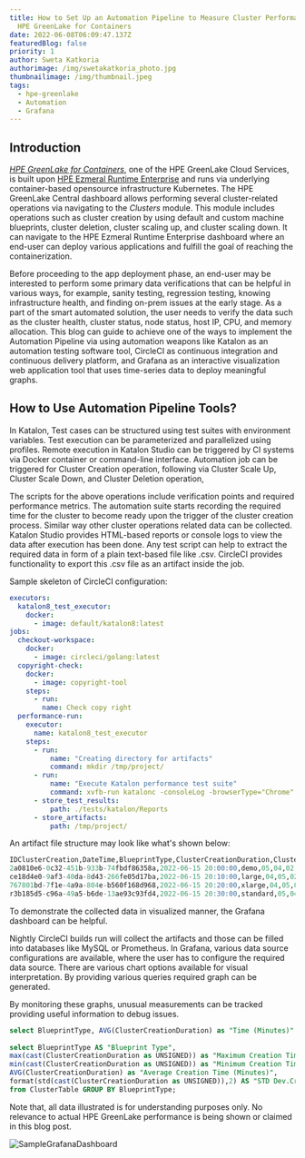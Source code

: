 ```yaml
---
title: How to Set Up an Automation Pipeline to Measure Cluster Performance on
  HPE GreenLake for Containers
date: 2022-06-08T06:09:47.137Z
featuredBlog: false
priority: 1
author: Sweta Katkoria
authorimage: /img/swetakatkoria_photo.jpg
thumbnailimage: /img/thumbnail.jpeg
tags:
  - hpe-greenlake
  - Automation
  - Grafana
---
```

## Introduction

*[HPE GreenLake for Containers](https://www.hpe.com/us/en/greenlake/containers.html)*, one of the HPE GreenLake Cloud Services, is built upon [HPE Ezmeral Runtime Enterprise](https://www.hpe.com/us/en/software/ezmeral-runtime.html) and runs via underlying container-based opensource infrastructure Kubernetes. The HPE GreenLake Central dashboard allows performing several cluster-related operations via navigating to the *Clusters* module. This module includes operations such as cluster creation by using default and custom machine blueprints, cluster deletion, cluster scaling up, and cluster scaling down. It can navigate to the HPE Ezmeral Runtime Enterprise dashboard where an end-user can deploy various applications and fulfill the goal of reaching the containerization.

Before proceeding to the app deployment phase, an end-user may be interested to perform some primary data verifications that can be helpful in various ways, for example, sanity testing, regression testing, knowing infrastructure health, and finding on-prem issues at the early stage. As a part of the smart automated solution, the user needs to verify the data such as the cluster health, cluster status, node status, host IP, CPU, and memory allocation. This blog can guide to achieve one of the ways to implement the Automation Pipeline via using automation weapons like Katalon as an automation testing software tool, CircleCI as continuous integration and continuous delivery platform, and Grafana as an interactive visualization web application tool that uses time-series data to deploy meaningful graphs.

## How to Use Automation Pipeline Tools?

In Katalon, Test cases can be structured using test suites with environment variables. Test execution can be parameterized and parallelized using profiles. Remote execution in Katalon Studio can be triggered by CI systems via Docker container or command-line interface. Automation job can be triggered for Cluster Creation operation, following via Cluster Scale Up, Cluster Scale Down, and Cluster Deletion operation, 

The scripts for the above operations include verification points and required performance metrics. The automation suite starts recording the required time for the cluster to become ready upon the trigger of the cluster creation process. Similar way other cluster operations related data can be collected. Katalon Studio provides HTML-based reports or console logs to view the data after execution has been done. Any test script can help to extract the required data in form of a plain text-based file like .csv. CircleCI provides functionality to export this .csv file as an artifact inside the job. 

Sample skeleton of CircleCI configuration:

```yaml
executors:
  katalon8_test_executor:
    docker:
      - image: default/katalon8:latest
jobs:
  checkout-workspace:
    docker:
      - image: circleci/golang:latest
  copyright-check:
    docker:
      - image: copyright-tool
    steps:
      - run:
        name: Check copy right
  performance-run:
    executor:
      name: katalon8_test_executor
    steps:
      - run:
          name: "Creating directory for artifacts"
          command: mkdir /tmp/project/
      - run:
          name: "Execute Katalon performance test suite"
          command: xvfb-run katalonc -consoleLog -browserType="Chrome" -retry=0 -statusDelay=15 -testSuitePath="Test Suites/PerformanceSuite" -executionProfile='default' -projectPath='/project/sample.prj' --config -webui.autoUpdateDrivers=true
      - store_test_results:
          path: ./tests/katalon/Reports
      - store_artifacts:
          path: /tmp/project/

```

An artifact file structure may look like what's shown below:

```sql
IDClusterCreation,DateTime,BlueprintType,ClusterCreationDuration,ClusterDeletionDuration,ClusterScaleUpDuration,ClusterScaleDownDuration
2a0810e6-0c32-451b-933b-74fbdf86358a,2022-06-15 20:00:00,demo,05,04,02,02
ce18d4e0-9af3-40da-8d43-266fe05d17ba,2022-06-15 20:10:00,large,04,05,02,02
767801bd-7f1e-4a9a-804e-b560f168d968,2022-06-15 20:20:00,xlarge,04,05,02,02
r3b185d5-c96a-49a5-b6de-13ae93c93fd4,2022-06-15 20:30:00,standard,05,04,02,02
```

To demonstrate the collected data in visualized manner, the Grafana dashboard can be helpful. 

Nightly CircleCI builds run will collect the artifacts and those can be filled into databases like MySQL or Prometheus. In Grafana, various data source configurations are available, where the user has to configure the required data source. There are various chart options available for visual interpretation. By providing various queries required graph can be generated. 

By monitoring these graphs, unusual measurements can be tracked providing useful information to debug issues.

```sql
select BlueprintType, AVG(ClusterCreationDuration) as "Time (Minutes)" from ClusterTable GROUP BY BlueprintType
 
select BlueprintType AS "Blueprint Type",
max(cast(ClusterCreationDuration as UNSIGNED)) as "Maximum Creation Time (Minutes)",
min(cast(ClusterCreationDuration as UNSIGNED)) as "Minimum Creation Time (Minutes)",
AVG(ClusterCreationDuration) as "Average Creation Time (Minutes)",
format(std(cast(ClusterCreationDuration as UNSIGNED)),2) AS "STD Dev.Creation Time(Minutes)"
from ClusterTable GROUP BY BlueprintType;
```

Note that, all data illustrated is for understanding purposes only. No relevance to actual HPE GreenLake performance is being shown or claimed in this blog post.

![SampleGrafanaDashboard](/img/sample-chart.jpg "Sample Grafana Dashboard (Data is for illustrative purpose only. Axis are hidden)")